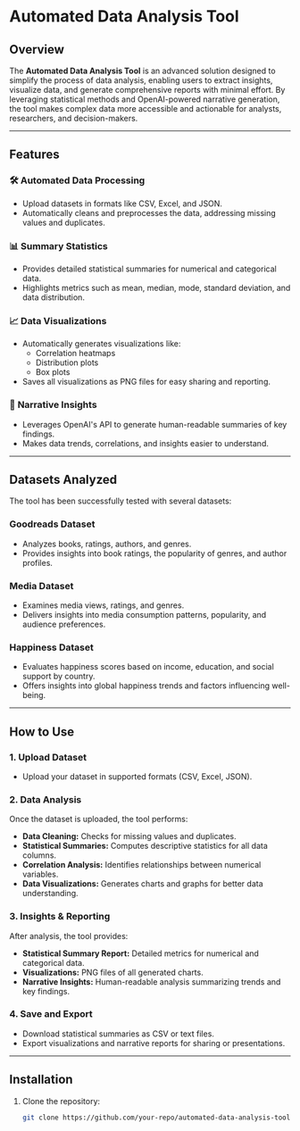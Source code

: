# **Automated Data Analysis Tool**

## **Overview**  
The **Automated Data Analysis Tool** is an advanced solution designed to simplify the process of data analysis, enabling users to extract insights, visualize data, and generate comprehensive reports with minimal effort. By leveraging statistical methods and OpenAI-powered narrative generation, the tool makes complex data more accessible and actionable for analysts, researchers, and decision-makers.

---

## **Features**  

### 🛠 **Automated Data Processing**  
- Upload datasets in formats like CSV, Excel, and JSON.  
- Automatically cleans and preprocesses the data, addressing missing values and duplicates.  

### 📊 **Summary Statistics**  
- Provides detailed statistical summaries for numerical and categorical data.  
- Highlights metrics such as mean, median, mode, standard deviation, and data distribution.  

### 📈 **Data Visualizations**  
- Automatically generates visualizations like:  
  - Correlation heatmaps  
  - Distribution plots  
  - Box plots  
- Saves all visualizations as PNG files for easy sharing and reporting.  

### 🧠 **Narrative Insights**  
- Leverages OpenAI's API to generate human-readable summaries of key findings.  
- Makes data trends, correlations, and insights easier to understand.  

---

## **Datasets Analyzed**  

The tool has been successfully tested with several datasets:  

### **Goodreads Dataset**  
- Analyzes books, ratings, authors, and genres.  
- Provides insights into book ratings, the popularity of genres, and author profiles.  

### **Media Dataset**  
- Examines media views, ratings, and genres.  
- Delivers insights into media consumption patterns, popularity, and audience preferences.  

### **Happiness Dataset**  
- Evaluates happiness scores based on income, education, and social support by country.  
- Offers insights into global happiness trends and factors influencing well-being.  

---

## **How to Use**  

### **1. Upload Dataset**  
- Upload your dataset in supported formats (CSV, Excel, JSON).  

### **2. Data Analysis**  
Once the dataset is uploaded, the tool performs:  
- **Data Cleaning:** Checks for missing values and duplicates.  
- **Statistical Summaries:** Computes descriptive statistics for all data columns.  
- **Correlation Analysis:** Identifies relationships between numerical variables.  
- **Data Visualizations:** Generates charts and graphs for better data understanding.  

### **3. Insights & Reporting**  
After analysis, the tool provides:  
- **Statistical Summary Report:** Detailed metrics for numerical and categorical data.  
- **Visualizations:** PNG files of all generated charts.  
- **Narrative Insights:** Human-readable analysis summarizing trends and key findings.  

### **4. Save and Export**  
- Download statistical summaries as CSV or text files.  
- Export visualizations and narrative reports for sharing or presentations.  

---

## **Installation**  

1. Clone the repository:  
   ```bash
   git clone https://github.com/your-repo/automated-data-analysis-tool.git
